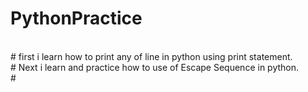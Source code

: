 # PythonPractice
<br>
# first i learn how to print any of line in python using print statement.
<br>
# Next i learn and practice how to use of Escape Sequence in python.
<br>
#